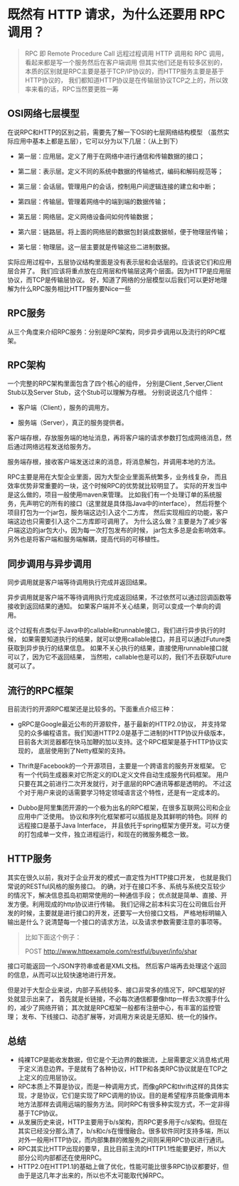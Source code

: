# 既然有 HTTP 请求，为什么还要用 RPC 调用？

> RPC 即 Remote Procedure Call 远程过程调用
> HTTP 调用和 RPC 调用，看起来都是写一个服务然后在客户端调用
> 但其实他们还是有较多区别的，本质的区别就是RPC主要是基于TCP/IP协议的，而HTTP服务主要是基于HTTP协议的，
> 我们都知道HTTP协议是在传输层协议TCP之上的，所以效率来看的话，RPC当然要更胜一筹


## OSI网络七层模型
在说RPC和HTTP的区别之前，需要先了解一下OSI的七层网络结构模型
（虽然实际应用中基本上都是五层），它可以分为以下几层：（从上到下）

- 第一层：应用层。定义了用于在网络中进行通信和传输数据的接口；

- 第二层：表示层。定义不同的系统中数据的传输格式，编码和解码规范等；

- 第三层：会话层。管理用户的会话，控制用户间逻辑连接的建立和中断；

- 第四层：传输层。管理着网络中的端到端的数据传输；

- 第五层：网络层。定义网络设备间如何传输数据；

- 第六层：链路层。将上面的网络层的数据包封装成数据帧，便于物理层传输；

- 第七层：物理层。这一层主要就是传输这些二进制数据。

实际应用过程中，五层协议结构里面是没有表示层和会话层的。应该说它们和应用层合并了。
我们应该将重点放在应用层和传输层这两个层面。因为HTTP是应用层协议，而TCP是传输层协议。
好，知道了网络的分层模型以后我们可以更好地理解为什么RPC服务相比HTTP服务要Nice一些

## RPC服务

从三个角度来介绍RPC服务：分别是RPC架构，同步异步调用以及流行的RPC框架。

## RPC架构

一个完整的RPC架构里面包含了四个核心的组件，
分别是Client ,Server,Client Stub以及Server Stub，这个Stub可以理解为存根。
分别说说这几个组件：

- 客户端（Client），服务的调用方。

- 服务端（Server），真正的服务提供者。

客户端存根，存放服务端的地址消息，再将客户端的请求参数打包成网络消息，然后通过网络远程发送给服务方。

服务端存根，接收客户端发送过来的消息，将消息解包，并调用本地的方法。

RPC主要是用在大型企业里面，因为大型企业里面系统繁多，业务线复杂，
而且效率优势非常重要的一块，这个时候RPC的优势就比较明显了。
实际的开发当中是这么做的，项目一般使用maven来管理。
比如我们有一个处理订单的系统服务，先声明它的所有的接口（这里就是具体指Java中的interface），
然后将整个项目打包为一个jar包，服务端这边引入这个二方库，
然后实现相应的功能，客户端这边也只需要引入这个二方库即可调用了。
为什么这么做？主要是为了减少客户端这边的jar包大小，因为每一次打包发布的时候，
jar包太多总是会影响效率。另外也是将客户端和服务端解耦，提高代码的可移植性。

## 同步调用与异步调用

同步调用就是客户端等待调用执行完成并返回结果。

异步调用就是客户端不等待调用执行完成返回结果，不过依然可以通过回调函数等接收到返回结果的通知。
如果客户端并不关心结果，则可以变成一个单向的调用。

这个过程有点类似于Java中的callable和runnable接口，我们进行异步执行的时候，
如果需要知道执行的结果，就可以使用callable接口，并且可以通过Future类获取到异步执行的结果信息。
如果不关心执行的结果，直接使用runnable接口就可以了，因为它不返回结果，
当然啦，callable也是可以的，我们不去获取Future就可以了。

## 流行的RPC框架

目前流行的开源RPC框架还是比较多的。下面重点介绍三种：

- gRPC是Google最近公布的开源软件，基于最新的HTTP2.0协议，
并支持常见的众多编程语言。我们知道HTTP2.0是基于二进制的HTTP协议升级版本，
目前各大浏览器都在快马加鞭的加以支持。这个RPC框架是基于HTTP协议实现的，
底层使用到了Netty框架的支持。

- Thrift是Facebook的一个开源项目，主要是一个跨语言的服务开发框架。
它有一个代码生成器来对它所定义的IDL定义文件自动生成服务代码框架。
用户只要在其之前进行二次开发就行，对于底层的RPC通讯等都是透明的。
不过这个对于用户来说的话需要学习特定领域语言这个特性，还是有一定成本的。

- Dubbo是阿里集团开源的一个极为出名的RPC框架，在很多互联网公司和企业应用中广泛使用。
协议和序列化框架都可以插拔是及其鲜明的特色。同样 的远程接口是基于Java Interface，
并且依托于spring框架方便开发。可以方便的打包成单一文件，独立进程运行，和现在的微服务概念一致。

## HTTP服务

其实在很久以前，我对于企业开发的模式一直定性为HTTP接口开发，
也就是我们常说的RESTful风格的服务接口。
的确，对于在接口不多、系统与系统交互较少的情况下，解决信息孤岛初期常使用的一种通信手段；
优点就是简单、直接、开发方便。利用现成的http协议进行传输。
我们记得之前本科实习在公司做后台开发的时候，主要就是进行接口的开发，还要写一大份接口文档，
严格地标明输入输出是什么？说清楚每一个接口的请求方法，以及请求参数需要注意的事项等。

> 比如下面这个例子：
> 
> POST http://www.httpexample.com/restful/buyer/info/shar

接口可能返回一个JSON字符串或者是XML文档。
然后客户端再去处理这个返回的信息，从而可以比较快速地进行开发。  

但是对于大型企业来说，内部子系统较多、接口非常多的情况下，RPC框架的好处就显示出来了，
首先就是长链接，不必每次通信都要像http一样去3次握手什么的，减少了网络开销；
其次就是RPC框架一般都有注册中心，有丰富的监控管理；
发布、下线接口、动态扩展等，对调用方来说是无感知、统一化的操作。

## 总结
- 纯裸TCP是能收发数据，但它是个无边界的数据流，上层需要定义消息格式用于定义消息边界。于是就有了各种协议，HTTP和各类RPC协议就是在TCP之上定义的应用层协议。
- RPC本质上不算是协议，而是一种调用方式，而像gRPC和thrift这样的具体实现，才是协议，它们是实现了RPC调用的协议。目的是希望程序员能像调用本地方法那样去调用远端的服务方法。同时RPC有很多种实现方式，不一定非得基于TCP协议。
- 从发展历史来说，HTTP主要用于b/s架构，而RPC更多用于c/s架构。但现在其实已经没分那么清了，b/s和c/s在慢慢融合。很多软件同时支持多端，所以对外一般用HTTP协议，而内部集群的微服务之间则采用RPC协议进行通讯。
- RPC其实比HTTP出现的要早，且比目前主流的HTTP1.1性能要更好，所以大部分公司内部都还在使用RPC。
- HTTP2.0在HTTP1.1的基础上做了优化，性能可能比很多RPC协议都要好，但由于是这几年才出来的，所以也不太可能取代掉RPC。

